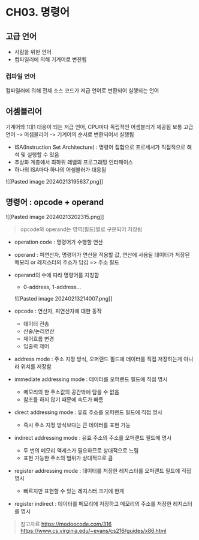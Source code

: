 # CH03. 명령어

## 고급 언어

- 사람을 위한 언어
- 컴파일러에 의해 기계어로 변한됨

### 컴파일 언어
컴파일러에 의해 전체 소스 코드가 저급 언어로 변환되어 실행되는 언어

## 어셈블리어

기계어와 1대1 대응이 되는 저급 언어, CPU마다 독립적인 어셈블러가 제공됨
보통 고급 언어 -> 어셈블리어 -> 기계어의 순서로 변환되어서 실행됨
- ISA(Instruction Set Architecture) : 명령어 집합으로 프로세서가 직접적으로 해석 및 실행할 수 있음
- 추상화 계층에서 최하위 레벨의 프로그래밍 인터페이스
- 하나의 ISA마다 하나의 어셈블러가 대응됨

![[Pasted image 20240213195637.png]]


## 명령어 : opcode + operand

![[Pasted image 20240213202315.png]]

> opcode와 operand는 영역(필드)별로 구분되어 저장됨
- operation code : 명령어가 수행할 연산
- operand : 피연산자, 명령어가 연산을 적용할 값,
	  연산에 사용될 데이터가 저장된 메모리 or 레지스터의 주소가 담김 => 주소 필드
- operand의 수에 따라 명령어를 지칭함
	- 0-address, 1-address...
	
	![[Pasted image 20240213214007.png]]

- opcode : 연산자, 피연산자에 대한 동작
	- 데이터 전송 
	- 산술/논리연산
	- 제어흐름 변경
	- 입출력 제어
	
- address mode : 주소 지정 방식, 오퍼랜드 필드에 데이터를 직접 저장하는게 아니라 위치를 저장함
- immediate addressing mode : 데이터를 오퍼랜드 필드에 직접 명시
	- 메모리의 한 주소값의 공간밖에 담을 수 없음
	- 참조를 하지 않기 때문에 속도가 빠름
- direct addressing mode : 유효 주소를 오퍼랜드 필드에 직접 명시
	- 즉시 주소 지정 방식보다는 큰 데이터를 표현 가능
- indirect addressing mode : 유효 주소의 주소를 오퍼랜드 필드에 명시
	- 두 번의 메모리 액세스가 필요하므로 상대적으로 느림
	- 표현 가능한 주소의 범위가 상대적으로 큼
- register addressing mode : 데이터를 저장한 레지스터를 오퍼랜드 필드에 직접 명시
	-  빠르지만 표현할 수 있는 레지스터 크기에 한계
- register indirect : 데이터를 메모리에 저장하고 메모리의 주소를 저장한 레지스터를 명시

> 참고자료
	https://modoocode.com/316
	https://www.cs.virginia.edu/~evans/cs216/guides/x86.html
